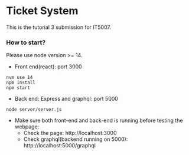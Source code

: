 # Ticket System
This is the tutorial 3 submission for IT5007.  
### How to start?
Please use node version >= 14. 
- Front end(react): port 3000
```
nvm use 14
npm install
npm start
```
- Back end: Express and graphql: port 5000
```
node server/server.js
```
- Make sure both front-end and back-end is running before testing the webpage:  
  - Check the page: http://localhost:3000  
  - Check graphql(backend running on 5000): http://localhost:5000/graphql